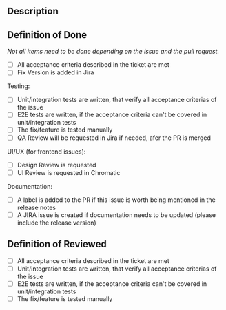 ## Description

<!-- Please explain the changes you made here. -->

## Definition of Done

<!-- Please check the items that apply, before merging or (if possible) before requesting a review. -->

_Not all items need to be done depending on the issue and the pull request._

- [ ] All acceptance criteria described in the ticket are met
- [ ] Fix Version is added in Jira

Testing:

- [ ] Unit/integration tests are written, that verify all acceptance criterias of the issue
- [ ] E2E tests are written, if the acceptance criteria can't be covered in unit/integration tests
- [ ] The fix/feature is tested manually
- [ ] QA Review will be requested in Jira if needed, afer the PR is merged

UI/UX (for frontend issues):

- [ ] Design Review is requested
- [ ] UI Review is requested in Chromatic

Documentation:

- [ ] A label is added to the PR if this issue is worth being mentioned in the release notes
- [ ] A JIRA issue is created if documentation needs to be updated (please include the release version)

## Definition of Reviewed

<!-- As a reviewer please check the items that apply, during/after reviewing -->

- [ ] All acceptance criteria described in the ticket are met
- [ ] Unit/integration tests are written, that verify all acceptance criterias of the issue
- [ ] E2E tests are written, if the acceptance criteria can't be covered in unit/integration tests
- [ ] The fix/feature is tested manually
